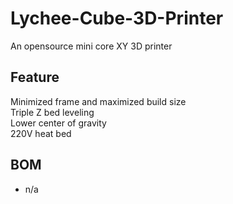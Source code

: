 # Lychee-Cube-3D-Printer
An opensource  mini core XY 3D printer

## Feature

Minimized frame and maximized build size                             
Triple Z bed leveling                                      
Lower center of gravity                    
220V heat bed            

## BOM
- n/a
